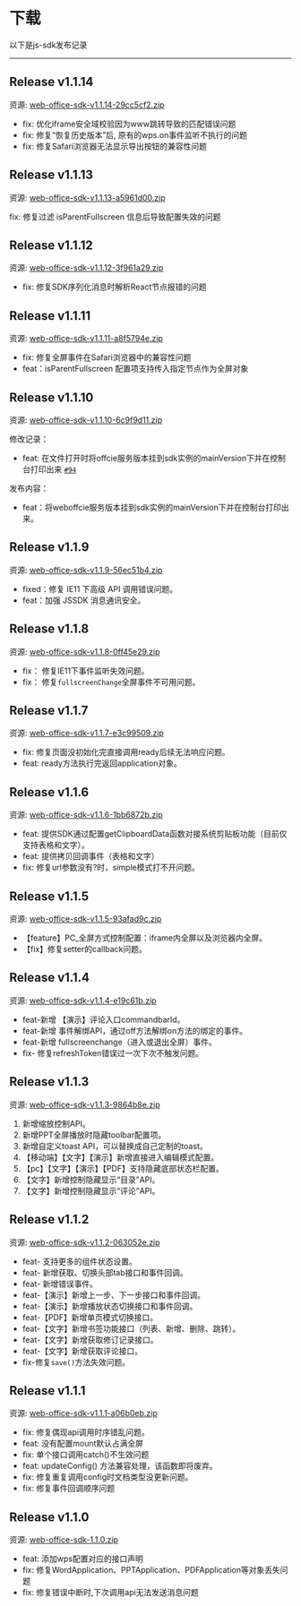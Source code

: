 # 下载
以下是js-sdk发布记录
_____
## Release v1.1.14

资源:  [web-office-sdk-v1.1.14-29cc5cf2.zip](https://js.cache.openplatform.wpscdn.cn/sdk/web-office-sdk-v1.1.14-29cc5cf2.zip)

- fix: 优化iframe安全域校验因为www跳转导致的匹配错误问题
- fix: 修复“恢复历史版本”后, 原有的wps.on事件监听不执行的问题
- fix: 修复Safari浏览器无法显示导出按钮的兼容性问题

## Release v1.1.13

资源:  [web-office-sdk-v1.1.13-a5961d00.zip](https://js.cache.openplatform.wpscdn.cn/sdk/web-office-sdk-v1.1.13-a5961d00.zip)

fix: 修复过滤 isParentFullscreen 信息后导致配置失效的问题

## Release v1.1.12

资源:  [web-office-sdk-v1.1.12-3f961a29.zip](https://js.cache.openplatform.wpscdn.cn/sdk/web-office-sdk-v1.1.12-3f961a29.zip)

- fix: 修复SDK序列化消息时解析React节点报错的问题

## Release v1.1.11

资源:  [web-office-sdk-v1.1.11-a8f5794e.zip](https://js.cache.openplatform.wpscdn.cn/sdk/web-office-sdk-v1.1.11-a8f5794e.zip)

- fix: 修复全屏事件在Safari浏览器中的兼容性问题
- feat：isParentFullscreen 配置项支持传入指定节点作为全屏对象 

## Release v1.1.10

资源:  [web-office-sdk-v1.1.10-6c9f9d11.zip](https://js.cache.openplatform.wpscdn.cn/sdk/web-office-sdk-v1.1.10-6c9f9d11.zip)

修改记录：
- feat: 在文件打开时将offcie服务版本挂到sdk实例的mainVersion下并在控制台打印出来 [`#94`](https://ksogit.kingsoft.net/wow/wpswebapi/merge_requests/94)

发布内容：

- feat：将weboffcie服务版本挂到sdk实例的mainVersion下并在控制台打印出来。

## Release v1.1.9

资源:  [web-office-sdk-v1.1.9-56ec51b4.zip](https://js.cache.openplatform.wpscdn.cn/sdk/web-office-sdk-v1.1.9-56ec51b4.zip)

- fixed：修复 IE11 下高级 API 调用错误问题。
- feat：加强 JSSDK 消息通讯安全。

## Release v1.1.8

资源:  [web-office-sdk-v1.1.8-0ff45e29.zip](https://js.cache.openplatform.wpscdn.cn/sdk/web-office-sdk-v1.1.8-0ff45e29.zip)

- fix： 修复IE11下事件监听失效问题。
- fix： 修复`fullscreenChange`全屏事件不可用问题。

## Release v1.1.7

资源:  [web-office-sdk-v1.1.7-e3c99509.zip](https://js.cache.openplatform.wpscdn.cn/sdk/web-office-sdk-v1.1.7-e3c99509.zip)

- fix: 修复页面没初始化完直接调用ready后续无法响应问题。
- feat: ready方法执行完返回application对象。

## Release v1.1.6

资源:  [web-office-sdk-v1.1.6-1bb6872b.zip](https://js.cache.openplatform.wpscdn.cn/sdk/web-office-sdk-v1.1.6-1bb6872b.zip)

- feat: 提供SDK通过配置getClipboardData函数对接系统剪贴板功能（目前仅支持表格和文字）。
- feat: 提供拷贝回调事件（表格和文字）
- fix: 修复url参数没有?时，simple模式打不开问题。

## Release v1.1.5

资源:  [web-office-sdk-v1.1.5-93afad9c.zip](https://js.cache.openplatform.wpscdn.cn/sdk/web-office-sdk-v1.1.5-93afad9c.zip)

- 【feature】PC_全屏方式控制配置：iframe内全屏以及浏览器内全屏。
- 【fix】修复setter的callback问题。

## Release v1.1.4

资源:  [web-office-sdk-v1.1.4-e19c61b.zip](https://js.cache.openplatform.wpscdn.cn/sdk/web-office-sdk-v1.1.4-e19c61b.zip)

- feat-新增 【演示】评论入口commandbarId。
- feat-新增 事件解绑API，通过off方法解绑on方法的绑定的事件。
- feat-新增 fullscreenchange（进入或退出全屏）事件。
- fix- 修复refreshToken错误过一次下次不触发问题。

## Release v1.1.3

资源:  [web-office-sdk-v1.1.3-9864b8e.zip](https://js.cache.openplatform.wpscdn.cn/sdk/web-office-sdk-v1.1.3-9864b8e.zip)

1. 新增缩放控制API。
2. 新增PPT全屏播放时隐藏toolbar配置项。
3. 新增自定义toast API，可以替换成自己定制的toast。
4. 【移动端】【文字】【演示】新增直接进入编辑模式配置。
5. 【pc】【文字】【演示】【PDF】支持隐藏底部状态栏配置。
6. 【文字】新增控制隐藏显示“目录”API。
7. 【文字】新增控制隐藏显示“评论”API。

## Release v1.1.2

资源:  [web-office-sdk-v1.1.2-063052e.zip](http://js3.cache.weboffice.wpsgo.com/wwo/sdk/web-office-sdk-v1.1.2-063052e.zip)

- feat- 支持更多的组件状态设置。
- feat- 新增获取、切换头部tab接口和事件回调。
- feat- 新增错误事件。
- feat-【演示】新增上一步、下一步接口和事件回调。
- feat-【演示】新增播放状态切换接口和事件回调。
- feat-【PDF】新增单页模式切换接口。
- feat-【文字】新增书签功能接口（列表、新增、删除、跳转）。
- feat-【文字】新增获取修订记录接口。
- feat-【文字】新增获取评论接口。
- fix-修复`save()`方法失效问题。

## Release v1.1.1 

资源:  [web-office-sdk-v1.1.1-a06b0eb.zip](http://js3.cache.weboffice.wpsgo.com/wwo/sdk/web-office-sdk-v1.1.1-a06b0eb.zip)

- fix: 修复偶现api调用时序错乱问题。 
- feat: 没有配置mount默认占满全屏 
- fix: 单个接口调用catch()不生效问题 
- feat: updateConfig() 方法兼容处理，该函数即将废弃。 
- fix: 修复重复调用config时文档类型没更新问题。 
- fix: 修复事件回调顺序问题 

## Release v1.1.0 

资源:  [web-office-sdk-1.1.0.zip](http://js3.cache.weboffice.wpsgo.com/wwo/sdk/web-office-sdk-1.1.0.zip)

- feat: 添加wps配置对应的接口声明 
- fix: 修复WordApplication、PPTApplication、PDFApplication等对象丢失问题 
- fix: 修复错误中断时,下次调用api无法发送消息问题
